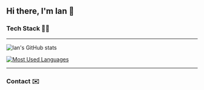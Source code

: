 ## Hi there, I'm Ian 👋



### Tech Stack 👨‍💻

----

![Ian's GitHub stats](https://github-readme-stats.vercel.app/api?username=ism90&theme=dracula&show_icons=true)

[![Most Used Languages](https://github-readme-stats.vercel.app/api/top-langs/?username=ism90&langs_count=5&theme=dracula)]()

----

### Contact ✉️ 


<!--
**ism90/ism90** is a ✨ _special_ ✨ repository because its `README.md` (this file) appears on your GitHub profile.

Here are some ideas to get you started:

- 🔭 I’m currently working on ...
- 🌱 I’m currently learning ...
- 👯 I’m looking to collaborate on ...
- 🤔 I’m looking for help with ...
- 💬 Ask me about ...
- 📫 How to reach me: ...
- 😄 Pronouns: ...
- ⚡ Fun fact: ...
-->
